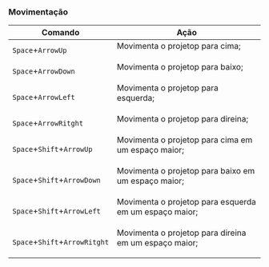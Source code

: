 ### Movimentação
| Comando | Ação 
|- | - 
```Space```+```ArrowUp```|Movimenta o projetop para cima;<p>
```Space```+```ArrowDown```|Movimenta o projetop para baixo;<p>
```Space```+```ArrowLeft```|Movimenta o projetop para esquerda;<p>
```Space```+```ArrowRitght```|Movimenta o projetop para direina;<p>
```Space```+```Shift```+```ArrowUp```|Movimenta o projetop para cima em um espaço maior;<p>
```Space```+```Shift```+```ArrowDown```|Movimenta o projetop para baixo em um espaço maior;<p>
```Space```+```Shift```+```ArrowLeft```|Movimenta o projetop para esquerda em um espaço maior;<p>
```Space```+```Shift```+```ArrowRitght```|Movimenta o projetop para direina em um espaço maior;<p>

